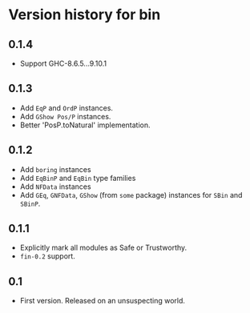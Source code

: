 # Version history for bin

## 0.1.4

- Support GHC-8.6.5...9.10.1

## 0.1.3

- Add `EqP` and `OrdP` instances.
- Add `GShow Pos/P` instances.
- Better 'PosP.toNatural' implementation.

## 0.1.2

- Add `boring` instances
- Add `EqBinP` and `EqBin` type families
- Add `NFData` instances
- Add `GEq`, `GNFData`, `GShow` (from `some` package) instances for `SBin` and `SBinP`.

## 0.1.1

- Explicitly mark all modules as Safe or Trustworthy.
- `fin-0.2` support.

## 0.1

- First version. Released on an unsuspecting world.
